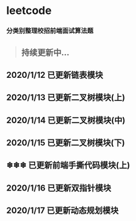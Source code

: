 # leetcode

### 分类别整理校招前端面试算法题

> ## 持续更新中...

## 2020/1/12  已更新链表模块

## 2020/1/13  已更新二叉树模块(上)

## 2020/1/14  已更新二叉树模块(中)

## 2020/1/15  已更新二叉树模块(下)
## ❄❄❄       已更新前端手撕代码模块(上)

## 2020/1/16  已更新双指针模块

## 2020/1/17  已更新动态规划模块
